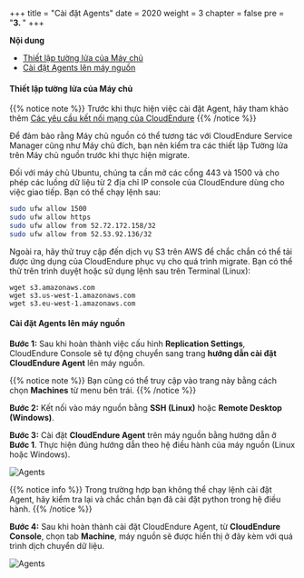 +++
title = "Cài đặt Agents"
date = 2020
weight = 3
chapter = false
pre = "<b>3. </b>"
+++

**Nội dung**
- [Thiết lập tường lửa của Máy chủ](#thiết-lập-tường-lửa-của-máy-chủ)
- [Cài đặt Agents lên máy nguồn](#cài-đặt-agents-lên-máy-nguồn)

#### Thiết lập tường lửa của Máy chủ

{{% notice note %}}
Trước khi thực hiện việc cài đặt Agent, hãy tham khảo thêm [Các yêu cầu kết nối mạng của CloudEndure](https://docs.cloudendure.com/Content/Preparing_Your_Environments/Network_Requirements/Network_Requirements.htm)
{{% /notice %}}

Để đảm bảo rằng Máy chủ nguồn có thể tương tác với CloudEndure Service Manager cũng như Máy chủ đích, bạn nên kiểm tra các thiết lập Tường lửa trên Máy chủ nguồn trước khi thực hiện migrate.

Đối với máy chủ Ubuntu, chúng ta cần mở các cổng 443 và 1500 và cho phép các luồng dữ liệu từ 2 địa chỉ IP console của CloudEndure dùng cho việc giao tiếp. Bạn có thể chạy lệnh sau:

```bash
sudo ufw allow 1500
sudo ufw allow https
sudo ufw allow from 52.72.172.158/32
sudo ufw allow from 52.53.92.136/32
```

Ngoài ra, hãy thử truy cập đến dịch vụ S3 trên AWS để chắc chắn có thể tải được ứng dụng của CloudEndure phục vụ cho quá trình migrate. Bạn có thể thử trên trình duyệt hoặc sử dụng lệnh sau trên Terminal (Linux):

```
wget s3.amazonaws.com
wget s3.us-west-1.amazonaws.com
wget s3.eu-west-1.amazonaws.com
```

#### Cài đặt Agents lên máy nguồn

**Bước 1:** Sau khi hoàn thành việc cấu hình **Replication Settings**, CloudEndure Console sẽ tự động chuyển sang trang **hướng dẫn cài đặt CloudEndure Agent** lên máy nguồn.

{{% notice note %}}
Bạn cũng có thể truy cập vào trang này bằng cách chọn **Machines** từ menu bên trái.
{{% /notice %}}

**Bước 2:** Kết nối vào máy nguồn bằng **SSH (Linux)** hoặc **Remote Desktop (Windows)**.

**Bước 3:** Cài đặt **CloudEndure Agent** trên máy nguồn bằng hướng dẫn ở **Bước 1**. Thực hiện đúng hướng dẫn theo hệ điều hành của máy nguồn (Linux hoặc Windows).

![Agents](../../../images/3/1.png?width=90pc)

{{% notice info %}}
Trong trường hợp bạn không thể chạy lệnh cài đặt Agent, hãy kiểm tra lại và chắc chắn bạn đã cài đặt python trong hệ điều hành.
{{% /notice %}}

**Bước 4:** Sau khi hoàn thành cài đặt CloudEndure Agent, từ **CloudEndure Console**, chọn tab **Machine**, máy nguồn sẽ được hiển thị ở đây kèm với quá trình dịch chuyển dữ liệu.

![Agents](../../../images/3/2.png?width=90pc)
